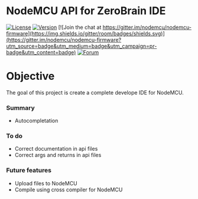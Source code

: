 # **NodeMCU API for ZeroBrain IDE** #

[![License](https://img.shields.io/badge/license-MIT-blue.svg?style=flat)](https://github.com/hiperiondev/nodemcu-api-zerobrain/blob/master/LICENSE)
[![Version](https://img.shields.io/badge/version-v0.1-blue.svg)](https://github.com/hiperiondev/nodemcu-api-zerobrain/)
[![Join the chat at https://gitter.im/nodemcu/nodemcu-firmware](https://img.shields.io/gitter/room/badges/shields.svg)](https://gitter.im/nodemcu/nodemcu-firmware?utm_source=badge&utm_medium=badge&utm_campaign=pr-badge&utm_content=badge)
[![Forum](https://img.shields.io/badge/forum-esp8266.com-blue.svg)](http://www.esp8266.com/viewtopic.php?f=22&t=12777)


# Objective
The goal of this project is create a complete develope IDE for NodeMCU.

### Summary
- Autocompletation

### To do
- Correct documentation in api files
- Correct args and returns in api files 

### Future features
- Upload files to NodeMCU
- Compile using cross compiler for NodeMCU
